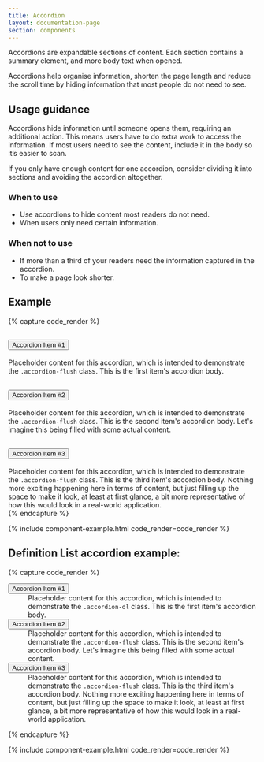 ```yaml
---
title: Accordion
layout: documentation-page
section: components
---
```


Accordions are expandable sections of content. Each section contains a summary element, and more body text when opened.

Accordions help organise information, shorten the page length and reduce the scroll time by hiding information that most people do not need to see.

## Usage guidance

Accordions hide information until someone opens them, requiring an additional action. This means users have to do extra work to access the information. If most users need to see the content, include it in the body so it’s easier to scan.

If you only have enough content for one accordion, consider dividing it into sections and avoiding the accordion altogether.

### When to use

- Use accordions to hide content most readers do not need.
- When users only need certain information.

### When not to use

- If more than a third of your readers need the information captured in the accordion.
- To make a page look shorter.

## Example

{% capture code_render %}
<div class="accordion accordion-flush" id="accordionFlushExample">
  <div class="accordion-item">
    <h2 class="accordion-header" id="flush-headingOne">
      <button class="accordion-button collapsed" type="button" data-bs-toggle="collapse" data-bs-target="#flush-collapseOne" aria-expanded="false" aria-controls="flush-collapseOne">
        Accordion Item #1
      </button>
    </h2>
    <div id="flush-collapseOne" class="accordion-collapse collapse" aria-labelledby="flush-headingOne">
      <div class="accordion-body">Placeholder content for this accordion, which is intended to demonstrate the <code>.accordion-flush</code> class. This is the first item's accordion body.</div>
    </div>
  </div>
  <div class="accordion-item">
    <h2 class="accordion-header" id="flush-headingTwo">
      <button class="accordion-button collapsed" type="button" data-bs-toggle="collapse" data-bs-target="#flush-collapseTwo" aria-expanded="false" aria-controls="flush-collapseTwo">
        Accordion Item #2
      </button>
    </h2>
    <div id="flush-collapseTwo" class="accordion-collapse collapse" aria-labelledby="flush-headingTwo">
      <div class="accordion-body">Placeholder content for this accordion, which is intended to demonstrate the <code>.accordion-flush</code> class. This is the second item's accordion body. Let's imagine this being filled with some actual content.</div>
    </div>
  </div>
  <div class="accordion-item">
    <h2 class="accordion-header" id="flush-headingThree">
      <button class="accordion-button collapsed" type="button" data-bs-toggle="collapse" data-bs-target="#flush-collapseThree" aria-expanded="false" aria-controls="flush-collapseThree">
        Accordion Item #3
      </button>
    </h2>
    <div id="flush-collapseThree" class="accordion-collapse collapse" aria-labelledby="flush-headingThree">
      <div class="accordion-body">Placeholder content for this accordion, which is intended to demonstrate the <code>.accordion-flush</code> class. This is the third item's accordion body. Nothing more exciting happening here in terms of content, but just filling up the space to make it look, at least at first glance, a bit more representative of how this would look in a real-world application.</div>
    </div>
  </div>
</div>
{% endcapture %}

{% include component-example.html code_render=code_render %}

## Definition List accordion example:

{% capture code_render %}
<dl class="accordion accordion-flush" id="accordionFlushExample">
  <div class="accordion-item">
    <dt class="accordion-header" id="dl-headingOne">
      <button class="accordion-button collapsed" type="button" data-bs-toggle="collapse" data-bs-target="#dl-collapseOne" aria-expanded="false" aria-controls="dl-collapseOne">
        Accordion Item #1
      </button>
    </dt>
    <dd id="dl-collapseOne" class="accordion-collapse collapse" aria-labelledby="dl-headingOne">
      <div class="accordion-body">Placeholder content for this accordion, which is intended to demonstrate the <code>.accordion-dl</code> class. This is the first item's accordion body.</div>
    </dd>
  </div>
  <div class="accordion-item">
    <dt class="accordion-header" id="dl-headingTwo">
      <button class="accordion-button collapsed" type="button" data-bs-toggle="collapse" data-bs-target="#dl-collapseTwo" aria-expanded="false" aria-controls="dl-collapseTwo">
        Accordion Item #2
      </button>
    </dt>
    <dd id="dl-collapseTwo" class="accordion-collapse collapse" aria-labelledby="dl-headingTwo">
      <div class="accordion-body">Placeholder content for this accordion, which is intended to demonstrate the <code>.accordion-flush</code> class. This is the second item's accordion body. Let's imagine this being filled with some actual content.</div>
    </dd>
  </div>
  <div class="accordion-item">
    <dt class="accordion-header" id="dl-headingThree">
      <button class="accordion-button collapsed" type="button" data-bs-toggle="collapse" data-bs-target="#dl-collapseThree" aria-expanded="false" aria-controls="dl-collapseThree">
        Accordion Item #3
      </button>
    </dt>
    <dd id="dl-collapseThree" class="accordion-collapse collapse" aria-labelledby="dl-headingThree">
      <div class="accordion-body">Placeholder content for this accordion, which is intended to demonstrate the <code>.accordion-flush</code> class. This is the third item's accordion body. Nothing more exciting happening here in terms of content, but just filling up the space to make it look, at least at first glance, a bit more representative of how this would look in a real-world application.</div>
    </dd>
  </div>
</dl>
{% endcapture %}

{% include component-example.html code_render=code_render %}
